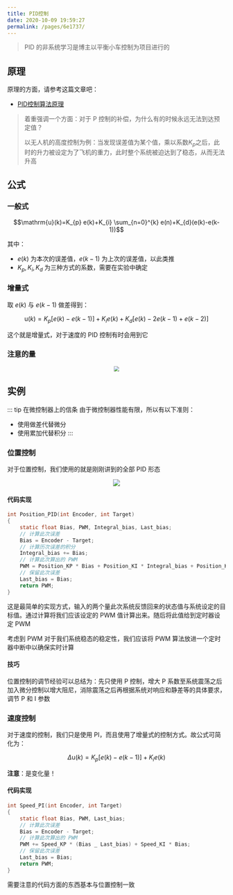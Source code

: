 ```yaml
---
title: PID控制
date: 2020-10-09 19:59:27
permalink: /pages/6e1737/
---
```

> PID 的非系统学习是博主以平衡小车控制为项目进行的

## 原理

原理的方面，请参考这篇文章吧：

* [PID控制算法原理](https://zhuanlan.zhihu.com/p/39573490)

> 着重强调一个方面：对于 P 控制的补偿，为什么有的时候永远无法到达预定值？
>
> 以无人机的高度控制为例：当发现误差值为某个值，乘以系数$K_p$之后，此时的升力被设定为了飞机的重力，此时整个系统被迫达到了稳态，从而无法升高

## 公式

### 一般式

$$\mathrm{u}(k)=K_{p} e(k)+K_{i} \sum_{n=0}^{k} e(n)+K_{d}(e(k)-e(k-1))$$

其中：

* $e(k)$ 为本次的误差值，$e(k-1)$ 为上次的误差值，以此类推
* $K_p,K_i,K_d$ 为三种方式的系数，需要在实验中确定

### 增量式

取 $e(k)$ 与 $e(k-1)$ 做差得到：

$$\mathrm{u}(k)=K_{p} [e(k)-e(k-1)]+K_{i} e(k)+K_{d}[e(k)-2e(k-1)+e(k-2)]$$

这个就是增量式，对于速度的 PID 控制有时会用到它

### 注意的量

<div align=center><img src="https://cdn.jsdelivr.net/gh/CHANShu0508/images_shack/images/20201009202742.png" style="zoom:75%;"/></div>

## 实例

::: tip 在微控制器上的信条
由于微控制器性能有限，所以有以下准则：
* 使用做差代替微分
* 使用累加代替积分
:::

### 位置控制

对于位置控制，我们使用的就是刚刚讲到的全部 PID 形态

<div align=center><img src="https://cdn.jsdelivr.net/gh/CHANShu0508/images_shack/images/20201009205447.svg"/></div>

#### 代码实现

```c
int Position_PID(int Encoder, int Target)
{
    static float Bias, PWM, Integral_bias, Last_bias;
    // 计算此次误差
    Bias = Encoder - Target;
    // 计算历次误差的积分
    Integral_bias += Bias;
    // 计算此次算出的 PWM
    PWM = Position_KP * Bias + Position_KI * Integral_bias + Position_KD * (Bias - Last_bias);
    // 保留此次误差
    Last_bias = Bias;
    return PWM;
}
```

这是最简单的实现方式，输入的两个量此次系统反馈回来的状态值与系统设定的目标值。通过计算将我们应该设定的 PWM 值计算出来。随后将此值给到定时器设定 PWM

考虑到 PWM 对于我们系统稳态的稳定性，我们应该将 PWM 算法放进一个定时器中断中以确保实时计算

#### 技巧

位置控制的调节经验可以总结为：先只使用 P 控制，增大 P 系数至系统震荡之后加入微分控制以增大阻尼，消除震荡之后再根据系统对响应和静差等的具体要求，调节 P 和 I 参数

### 速度控制

对于速度的控制，我们只是使用 PI，而且使用了增量式的控制方式。故公式可简化为：

$$\Delta \mathrm{u}(k)=K_{p} [e(k)-e(k-1)]+K_{i} e(k)$$

**注意**：是变化量！

#### 代码实现

```c
int Speed_PI(int Encoder, int Target)
{
    static float Bias, PWM, Last_bias;
    // 计算此次误差
    Bias = Encoder - Target;
    // 计算此次算出的 PWM
    PWM += Speed_KP * (Bias _ Last_bias) + Speed_KI * Bias;
    // 保留此次误差
    Last_bias = Bias;
    return PWM;
}
```

需要注意的代码方面的东西基本与位置控制一致